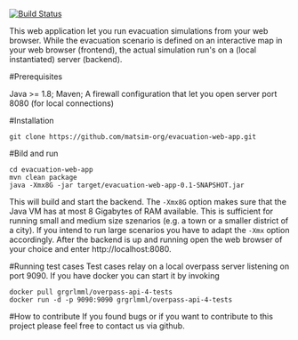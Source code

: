 [![Build Status](https://travis-ci.org/matsim-org/evacuation-web-app.svg?branch=master)](https://travis-ci.org/matsim-org/evacuation-web-app)

This web application let you run evacuation simulations from your web browser.
While the evacuation scenario is defined on an interactive map in your web browser (frontend), 
the actual simulation run's on a (local instantiated) server (backend).

#Prerequisites

Java >= 1.8; 
Maven; 
A firewall configuration that let you open server port 8080 (for local connections)

#Installation

    git clone https://github.com/matsim-org/evacuation-web-app.git

#Bild and run

    cd evacuation-web-app
    mvn clean package
    java -Xmx8G -jar target/evacuation-web-app-0.1-SNAPSHOT.jar

This will build and start the backend.
The `-Xmx8G` option makes sure that the Java VM has at most 8 Gigabytes of RAM available. 
This is sufficient for running small and medium size szenarios (e.g. a town or a smaller district of a city).
If you intend to run large scenarios you have to adapt the `-Xmx` option accordingly.
After the backend is up and running open the web browser of your choice and enter http://localhost:8080.


#Running test cases
Test cases relay on a local overpass server listening on port 9090. If you have docker you can start it by invoking
  
    docker pull grgrlmml/overpass-api-4-tests
    docker run -d -p 9090:9090 grgrlmml/overpass-api-4-tests

#How to contribute
If you found bugs or if you want to contribute to this project please feel free to contact us via github.


